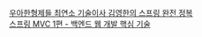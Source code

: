 <a href="https://www.inflearn.com/roadmaps/373">우아한형제들 최연소 기술이사 김영한의 스프링 완전 정복</a>
<br>
<a href="https://www.inflearn.com/course/%EC%8A%A4%ED%94%84%EB%A7%81-mvc-1/dashboard">스프링 MVC 1편 - 백엔드 웹 개발 핵심 기술</a>
